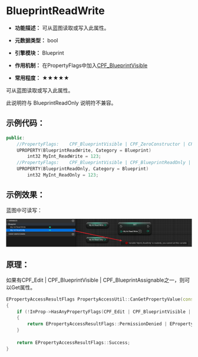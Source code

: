 # BlueprintReadWrite

- **功能描述：** 可从蓝图读取或写入此属性。

- **元数据类型：** bool
- **引擎模块：** Blueprint
- **作用机制：** 在PropertyFlags中加入[CPF_BlueprintVisible](../../../../Flags/EPropertyFlags/CPF_BlueprintVisible.md)
- **常用程度：** ★★★★★

可从蓝图读取或写入此属性。

此说明符与 BlueprintReadOnly 说明符不兼容。

## 示例代码：

```cpp
public:
	//PropertyFlags:	CPF_BlueprintVisible | CPF_ZeroConstructor | CPF_IsPlainOldData | CPF_NoDestructor | CPF_HasGetValueTypeHash | CPF_NativeAccessSpecifierPublic
	UPROPERTY(BlueprintReadWrite, Category = Blueprint)
		int32 MyInt_ReadWrite = 123;
	//PropertyFlags:	CPF_BlueprintVisible | CPF_BlueprintReadOnly | CPF_ZeroConstructor | CPF_IsPlainOldData | CPF_NoDestructor | CPF_HasGetValueTypeHash | CPF_NativeAccessSpecifierPublic
	UPROPERTY(BlueprintReadOnly, Category = Blueprint)
		int32 MyInt_ReadOnly = 123;
```

## 示例效果：

蓝图中可读写：

![Untitled](Untitled.png)

## 原理：

如果有CPF_Edit | CPF_BlueprintVisible | CPF_BlueprintAssignable之一，则可以Get属性。

```cpp
EPropertyAccessResultFlags PropertyAccessUtil::CanGetPropertyValue(const FProperty* InProp)
{
	if (!InProp->HasAnyPropertyFlags(CPF_Edit | CPF_BlueprintVisible | CPF_BlueprintAssignable))
	{
		return EPropertyAccessResultFlags::PermissionDenied | EPropertyAccessResultFlags::AccessProtected;
	}

	return EPropertyAccessResultFlags::Success;
}

```